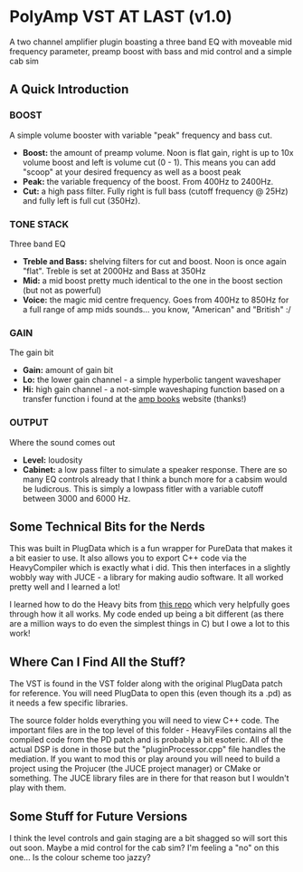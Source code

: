 # PolyAmp VST AT LAST (v1.0)
A two channel amplifier plugin boasting a three band EQ with moveable mid frequency parameter, preamp boost with bass and mid control and a simple cab sim

## A Quick Introduction
### BOOST
A simple volume booster with variable "peak" frequency and bass cut.
- **Boost:** the amount of preamp volume.  Noon is flat gain, right is up to 10x volume boost and left is volume cut (0 - 1).  This means you can add "scoop" at your desired frequency as well as a boost peak
- **Peak:** the variable frequency of the boost.  From 400Hz to 2400Hz.
- **Cut:** a high pass filter.  Fully right is full bass (cutoff frequency @ 25Hz) and fully left is full cut (350Hz).

### TONE STACK
Three band EQ
- **Treble and Bass:** shelving filters for cut and boost.  Noon is once again "flat".  Treble is set at 2000Hz and Bass at 350Hz
- **Mid:** a mid boost pretty much identical to the one in the boost section (but not as powerful)
- **Voice:** the magic mid centre frequency.  Goes from 400Hz to 850Hz for a full range of amp mids sounds... you know, "American" and "British" :/

### GAIN
The gain bit
- **Gain:** amount of gain bit
- **Lo:** the lower gain channel - a simple hyperbolic tangent waveshaper
- **Hi:** high gain channel - a not-simple waveshaping function based on a transfer function i found at the [amp books](https://www.ampbooks.com/mobile/dsp/preamp/) website (thanks!)

### OUTPUT
Where the sound comes out
- **Level:** loudosity
- **Cabinet:** a low pass filter to simulate a speaker response.  There are so many EQ controls already that I think a bunch more for a cabsim would be ludicrous.  This is simply a lowpass fitler with a variable cutoff between 3000 and 6000 Hz.

## Some Technical Bits for the Nerds
This was built in PlugData which is a fun wrapper for PureData that makes it a bit easier to use.  It also allows you to export C++ code via the HeavyCompiler which is exactly what i did.  This then interfaces in a slightly wobbly way with JUCE - a library for making audio software.  It all worked pretty well and I learned a lot!

I learned how to do the Heavy bits from [this repo](https://github.com/o-g-sus/JUCE-HEAVY) which very helpfully goes through how it all works.  My code ended up being a bit different (as there are a million ways to do even the simplest things in C) but I owe a lot to this work!

## Where Can I Find All the Stuff?
The VST is found in the VST folder along with the original PlugData patch for reference.  You will need PlugData to open this (even though its a .pd) as it needs a few specific libraries.

The source folder holds everything you will need to view C++ code.  The important files are in the top level of this folder - HeavyFiles contains all the compiled code from the PD patch and is probably a bit esoteric.  All of the actual DSP is done in those but the "pluginProcessor.cpp" file handles the mediation.  If you want to mod this or play around you will need to build a project using the Projucer (the JUCE project manager) or CMake or something.  The JUCE library files are in there for that reason but I wouldn't play with them.

## Some Stuff for Future Versions
I think the level controls and gain staging are a bit shagged so will sort this out soon.
Maybe a mid control for the cab sim?  I'm feeling a "no" on this one...
Is the colour scheme too jazzy?

